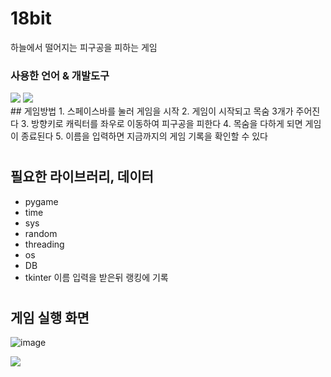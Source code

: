 # 18bit
하늘에서 떨어지는 피구공을 피하는 게임 <br>
### 사용한 언어 & 개발도구<br>
<img src="https://img.shields.io/badge/python-3776AB?style=flat-square&logo=python&logoColor=white"/>
<img src="https://img.shields.io/badge/PyCharm-000000?style=flat-square&logo=PyCharm&logoColor=white"/>

<br>
## 게임방법
1. 스페이스바를 눌러 게임을 시작
2. 게임이 시작되고 목숨 3개가 주어진다
3. 방향키로 캐릭터를 좌우로 이동하여 피구공을 피한다
4. 목숨을 다하게 되면 게임이 종료된다
5. 이름을 입력하면 지금까지의 게임 기록을 확인할 수 있다

#

## 필요한 라이브러리, 데이터
 - pygame
 - time
 - sys
 - random
 - threading
 - os
 - DB
 - tkinter
 이름 입력을 받은뒤 랭킹에 기록
 
 #

## 게임 실행 화면
![image](https://user-images.githubusercontent.com/83991079/205447647-20a6896c-7a93-497e-a1c1-8c79d4d6eb4c.png)

<img src="https://user-images.githubusercontent.com/83991079/205447124-497810fa-16c8-4723-b7f1-fe59bda3b4c3.mp4">
